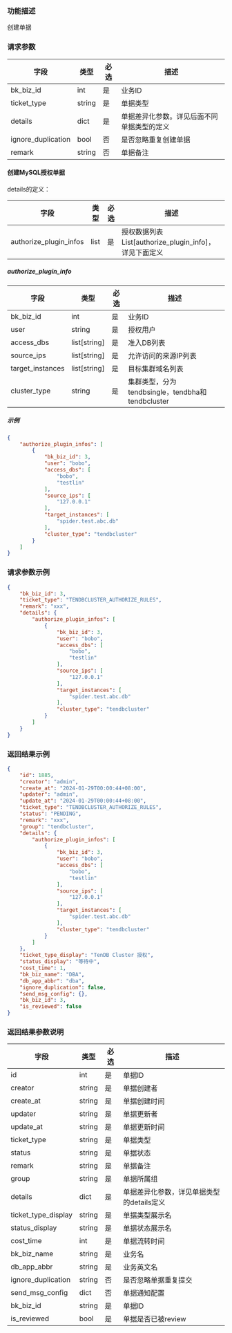### 功能描述

创建单据

### 请求参数

| 字段 | 类型 | 必选 | 描述 |
| ---- | ---- | ---- | ---- |
| bk_biz_id | int | 是 | 业务ID |
| ticket_type | string | 是 | 单据类型 |
| details | dict | 是 | 单据差异化参数。详见后面不同单据类型的定义 |
| ignore_duplication | bool | 否 | 是否忽略重复创建单据 |
| remark | string | 否 | 单据备注 |

#### 创建MySQL授权单据

details的定义：

| 字段 | 类型 | 必选 | 描述 |
| ---- | ---- | ---- | ---- |
| authorize_plugin_infos | list | 是 | 授权数据列表List[authorize_plugin_info]，详见下面定义 |
##### authorize_plugin_info

| 字段 | 类型 | 必选 | 描述 |
| ---- | ---- | ---- | ---- |
| bk_biz_id | int | 是 | 业务ID |
| user | string | 是 | 授权用户 |
| access_dbs | list[string] | 是 | 准入DB列表 |
| source_ips | list[string] | 是 | 允许访问的来源IP列表 |
| target_instances | list[string] | 是 | 目标集群域名列表 |
| cluster_type | string | 是 | 集群类型，分为tendbsingle，tendbha和tendbcluster |

##### 示例

```json
{
    "authorize_plugin_infos": [
        {
            "bk_biz_id": 3,
            "user": "bobo",
            "access_dbs": [
                "bobo",
                "testlin"
            ],
            "source_ips": [
                "127.0.0.1"
            ],
            "target_instances": [
                "spider.test.abc.db"
            ],
            "cluster_type": "tendbcluster"
        }
    ]
}
```


### 请求参数示例

```json
{
    "bk_biz_id": 3,
    "ticket_type": "TENDBCLUSTER_AUTHORIZE_RULES",
    "remark": "xxx",
    "details": {
	    "authorize_plugin_infos": [
	        {
	            "bk_biz_id": 3,
	            "user": "bobo",
	            "access_dbs": [
	                "bobo",
	                "testlin"
	            ],
	            "source_ips": [
	                "127.0.0.1"
	            ],
	            "target_instances": [
	                "spider.test.abc.db"
	            ],
	            "cluster_type": "tendbcluster"
	        }
	    ]
	}
}
```

### 返回结果示例

```json
{
	"id": 1885,
	"creator": "admin",
	"create_at": "2024-01-29T00:00:44+08:00",
	"updater": "admin",
	"update_at": "2024-01-29T00:00:44+08:00",
	"ticket_type": "TENDBCLUSTER_AUTHORIZE_RULES",
	"status": "PENDING",
	"remark": "xxx",
	"group": "tendbcluster",
	"details": {
		"authorize_plugin_infos": [
			{
				"bk_biz_id": 3,
				"user": "bobo",
				"access_dbs": [
					"bobo",
					"testlin"
				],
				"source_ips": [
					"127.0.0.1"
				],
				"target_instances": [
					"spider.test.abc.db"
				],
				"cluster_type": "tendbcluster"
			}
		]
	},
	"ticket_type_display": "TenDB Cluster 授权",
	"status_display": "等待中",
	"cost_time": 1,
	"bk_biz_name": "DBA",
	"db_app_abbr": "dba",
	"ignore_duplication": false,
	"send_msg_config": {},
	"bk_biz_id": 3,
	"is_reviewed": false
}
```

### 返回结果参数说明

| 字段 | 类型 | 必选 | 描述 |
| ---- | ---- | ---- | ---- |
| id | int | 是 | 单据ID |
| creator | string | 是 | 单据创建者 |
| create_at | string | 是 | 单据创建时间 |
| updater | string | 是 | 单据更新者 |
| update_at | string | 是 | 单据更新时间 |
| ticket_type | string | 是 | 单据类型 |
| status | string | 是 | 单据状态 |
| remark | string | 是 | 单据备注 |
| group | string | 是 | 单据所属组 |
| details | dict | 是 | 单据差异化参数，详见单据类型的details定义 |
| ticket_type_display | string | 是 | 单据类型展示名 |
| status_display | string | 是 | 单据状态展示名 |
| cost_time | int | 是 | 单据流转时间 |
| bk_biz_name | string | 是 | 业务名 |
| db_app_abbr | string | 是 | 业务英文名 |
| ignore_duplication | string | 否 | 是否忽略单据重复提交 |
| send_msg_config | dict | 否 | 单据通知配置 |
| bk_biz_id | string | 是 | 单据ID |
| is_reviewed | bool | 是 | 单据是否已被review |